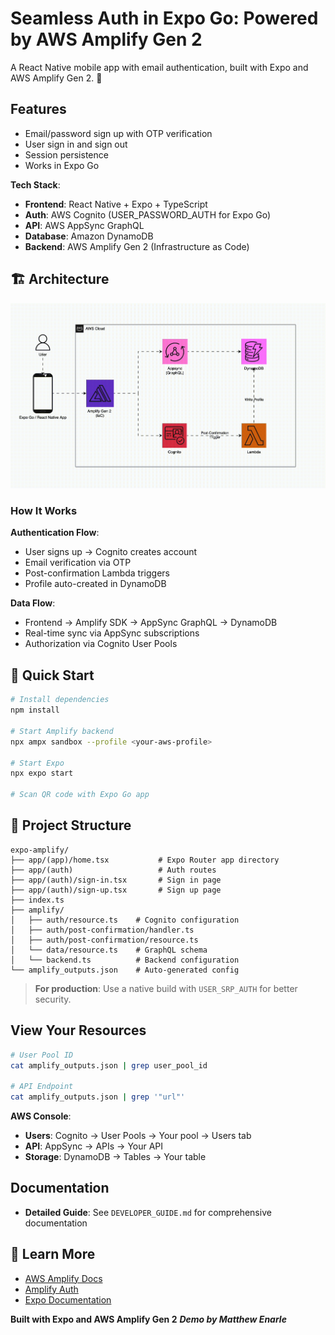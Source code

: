 # Seamless Auth in Expo Go: Powered by AWS Amplify Gen 2

A React Native mobile app with email authentication, built with Expo and AWS Amplify Gen 2. 👾

## Features

- Email/password sign up with OTP verification
- User sign in and sign out
- Session persistence
- Works in Expo Go

**Tech Stack**:
- **Frontend**: React Native + Expo + TypeScript
- **Auth**: AWS Cognito (USER_PASSWORD_AUTH for Expo Go)
- **API**: AWS AppSync GraphQL
- **Database**: Amazon DynamoDB
- **Backend**: AWS Amplify Gen 2 (Infrastructure as Code)

## 🏗️ Architecture

![AWS Architecture Diagram](./docs/aws-archi.gif)

### How It Works

**Authentication Flow**:
- User signs up → Cognito creates account
- Email verification via OTP
- Post-confirmation Lambda triggers
- Profile auto-created in DynamoDB

**Data Flow**:
- Frontend → Amplify SDK → AppSync GraphQL → DynamoDB
- Real-time sync via AppSync subscriptions
- Authorization via Cognito User Pools




## 🚀 Quick Start

```bash
# Install dependencies
npm install

# Start Amplify backend 
npx ampx sandbox --profile <your-aws-profile>

# Start Expo 
npx expo start

# Scan QR code with Expo Go app
```

## 📁 Project Structure

```
expo-amplify/
├── app/(app)/home.tsx           # Expo Router app directory
├── app/(auth)                   # Auth routes
├── app/(auth)/sign-in.tsx       # Sign in page
├── app/(auth)/sign-up.tsx       # Sign up page
├── index.ts             
├── amplify/
│   ├── auth/resource.ts    # Cognito configuration
│   ├── auth/post-confirmation/handler.ts  
│   ├── auth/post-confirmation/resource.ts 
│   └── data/resource.ts    # GraphQL schema
│   └── backend.ts          # Backend configuration
└── amplify_outputs.json    # Auto-generated config
```

> **For production**: Use a native build with `USER_SRP_AUTH` for better security.

## View Your Resources

```bash
# User Pool ID
cat amplify_outputs.json | grep user_pool_id

# API Endpoint
cat amplify_outputs.json | grep '"url"'
```

**AWS Console**:
- **Users**: Cognito → User Pools → Your pool → Users tab
- **API**: AppSync → APIs → Your API
- **Storage**: DynamoDB → Tables → Your table

## Documentation

- **Detailed Guide**: See `DEVELOPER_GUIDE.md` for comprehensive documentation


## 📖 Learn More

- [AWS Amplify Docs](https://docs.amplify.aws/react-native/)
- [Amplify Auth](https://docs.amplify.aws/react-native/build-a-backend/auth/)
- [Expo Documentation](https://docs.expo.dev/)


**Built with Expo and AWS Amplify Gen 2**
***Demo by Matthew Enarle***
